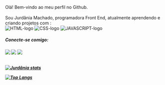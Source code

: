 Olá! Bem-vindo ao meu perfil no Github.
<br>
<br>
Sou Jurdânia Machado, programadora Front End, atualmente aprendendo e criando projetos com :
<br>
<img src="https://img.shields.io/badge/html5-%23E34F26.svg?style=for-the-badge&logo=html5&logoColor=white" alt="HTML-logo"/>
<img src="https://img.shields.io/badge/css3-%231572B6.svg?style=for-the-badge&logo=css3&logoColor=white" alt="CSS-logo"/>
<img src="https://img.shields.io/badge/css3-%231572B6.svg?style=for-the-badge&logo=css3&logoColor=white](https://img.shields.io/badge/JavaScript-F7DF1E?style=for-the-badge&logo=javascript&logoColor=black)" alt="JAVASCRIPT-logo"/>

<h5>Conecte-se comigo:<h5/>
<div>
<a href="https://instagram.com/jurdania/" target="_blank"><img src="https://img.shields.io/badge/-Instagram-%23E4405F?style=for-the-badge&logo=instagram&logoColor=white" target="_blank"></a>
<a href = "mailto:jurdaniam@gmail.com"><img src="https://img.shields.io/badge/Gmail-D14836?style=for-the-badge&logo=gmail&logoColor=white" target="_blank" 0"></a>
<a href="https://www.linkedin.com/in/jurdania-machado-639569230/" target="_blank"><img src="https://img.shields.io/badge/-LinkedIn-%230077B5?style=for-the-badge&logo=linkedin&logoColor=white" target="_blank" ></a>   
</div>
  <br>
  

[![Jurdânia stats](https://github-readme-stats.vercel.app/api?username=machadojurdania)](https://github.com/anuraghazra/github-readme-stats)

[![Top Langs](https://github-readme-stats.vercel.app/api/top-langs/?username=machadojurdania)](https://github.com/anuraghazra/github-readme-stats)
<!--
**machadojurdania/machadojurdania** is a ✨ _special_ ✨ repository because its `README.md` (this file) appears on your GitHub profile.

Here are some ideas to get you started:

- 🔭 I’m currently working on ...
- 🌱 I’m currently learning ...
- 👯 I’m looking to collaborate on ...
- 🤔 I’m looking for help with ...
- 💬 Ask me about ...
- 📫 How to reach me: ...
- 😄 Pronouns: ...
- ⚡ Fun fact: ...
-->
